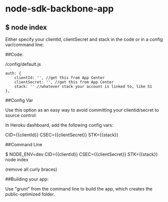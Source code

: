# node-sdk-backbone-app


## $ node index

Either specify your clientId, clientSecret and stack in the code or in a config var/command line:

##Code:

/config/default.js

	auth: {
		clientId: '', //get this from App Center
		clientSecret: '', //get this from App Center
		stack: '' //whatever stack your account is linked to, like S1	
	},
	
	
##Config Var

Use this option as an easy way to avoid committing your clientid/secret to source control:

In Heroku dashboard, add the following config vars:

CID={{clientId}}
CSEC={{clientSecret}}
STK={{stack}}


##Command Line

$ NODE_ENV=dev CID={{clientId}} CSEC={{clientSecret}} STK={{stack}} node index	

(remove all curly braces)


##Building your app:

Use "grunt" from the command line to build the app, which creates the public-optimized folder.
